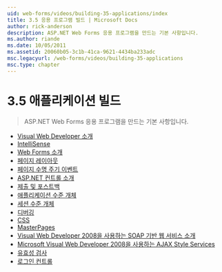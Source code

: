 ```yaml
---
uid: web-forms/videos/building-35-applications/index
title: 3.5 응용 프로그램 빌드 | Microsoft Docs
author: rick-anderson
description: ASP.NET Web Forms 응용 프로그램을 만드는 기본 사항입니다.
ms.author: riande
ms.date: 10/05/2011
ms.assetid: 20060b05-3c1b-41ca-9621-4434ba233adc
msc.legacyurl: /web-forms/videos/building-35-applications
msc.type: chapter
---
```

<a name="building-35-applications"></a>3.5 애플리케이션 빌드
====================
> ASP.NET Web Forms 응용 프로그램을 만드는 기본 사항입니다.


- [Visual Web Developer 소개](intro-to-visual-web-developer.md)
- [IntelliSense](intellisense.md)
- [Web Forms 소개](intro-to-web-forms.md)
- [페이지 레이아웃](page-layout.md)
- [페이지 수명 주기 이벤트](page-lifecycle-events.md)
- [ASP.NET 컨트롤 소개](intro-to-aspnet-controls.md)
- [제출 및 포스트백](submit-and-postback.md)
- [애플리케이션 수준 개체](application-level-objects.md)
- [세션 수준 개체](session-level-objects.md)
- [디버깅](debugging.md)
- [CSS](css.md)
- [MasterPages](masterpages.md)
- [Visual Web Developer 2008을 사용하는 SOAP 기반 웹 서비스 소개](an-introduction-to-soap-based-web-services-with-visual-web-developer-2008.md)
- [Microsoft Visual Web Developer 2008을 사용하는 AJAX Style Services](ajax-style-services-with-microsoft-visual-web-developer-2008.md)
- [유효성 검사](validation.md)
- [로그인 컨트롤](login-controls.md)
